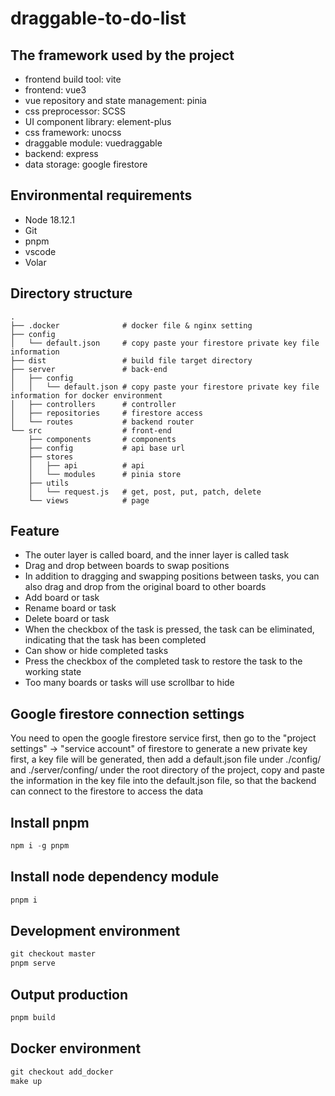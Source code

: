 # draggable-to-do-list
## The framework used by the project
- frontend build tool: vite
- frontend: vue3
- vue repository and state management: pinia
- css preprocessor: SCSS
- UI component library: element-plus
- css framework: unocss
- draggable module: vuedraggable
- backend: express
- data storage: google firestore

## Environmental requirements
- Node 18.12.1
- Git
- pnpm
- vscode
- Volar

## Directory structure
```shell
.
├── .docker              # docker file & nginx setting
├── config
│   └── default.json     # copy paste your firestore private key file information
├── dist                 # build file target directory
├── server               # back-end
│   ├── config
│   │   └── default.json # copy paste your firestore private key file information for docker environment
│   ├── controllers      # controller
│   ├── repositories     # firestore access
│   └── routes           # backend router
└── src                  # front-end
    ├── components       # components
    ├── config           # api base url
    ├── stores
    │   ├── api          # api
    │   └── modules      # pinia store
    ├── utils
    │   └── request.js   # get, post, put, patch, delete
    └── views            # page
```

## Feature
- The outer layer is called board, and the inner layer is called task
- Drag and drop between boards to swap positions
- In addition to dragging and swapping positions between tasks, you can also drag and drop from the original board to other boards
- Add board or task
- Rename board or task
- Delete board or task
- When the checkbox of the task is pressed, the task can be eliminated, indicating that the task has been completed
- Can show or hide completed tasks
- Press the checkbox of the completed task to restore the task to the working state
- Too many boards or tasks will use scrollbar to hide

## Google firestore connection settings
You need to open the google firestore service first, 
then go to the "project settings" -> "service account" of firestore to generate a new private key first, 
a key file will be generated, 
then add a default.json file under ./config/ and ./server/confing/ under the root directory of the project, 
copy and paste the information in the key file into the default.json file, 
so that the backend can connect to the firestore to access the data

## Install pnpm
```PowerShell
npm i -g pnpm
```

## Install node dependency module
```PowerShell
pnpm i
```

## Development environment
```PowerShell
git checkout master
pnpm serve
```

## Output production
```PowerShell
pnpm build
```

## Docker environment
```PowerShell
git checkout add_docker
make up
```